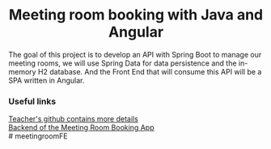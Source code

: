 <h1 align="center"> Meeting room booking with Java and Angular</h1>

The goal of this project is to develop an API with Spring Boot to manage our meeting rooms, we will use Spring Data for data persistence and the in-memory H2 database. And the Front End that will consume this API will be a SPA written in Angular.


### Useful links <br>
[Teacher's github contains more details](https://github.com/Kamilahsantos/Client-Angular-Live-Coding-Dio) <br>
[Backend of the Meeting Room Booking App](https://github.com/matheusdrade/meeting-room-booking-api) <br>
#   m e e t i n g r o o m F E  
 